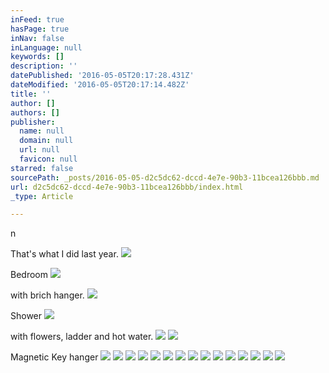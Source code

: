 ```yaml
---
inFeed: true
hasPage: true
inNav: false
inLanguage: null
keywords: []
description: ''
datePublished: '2016-05-05T20:17:28.431Z'
dateModified: '2016-05-05T20:17:14.482Z'
title: ''
author: []
authors: []
publisher:
  name: null
  domain: null
  url: null
  favicon: null
starred: false
sourcePath: _posts/2016-05-05-d2c5dc62-dccd-4e7e-90b3-11bcea126bbb.md
url: d2c5dc62-dccd-4e7e-90b3-11bcea126bbb/index.html
_type: Article

---
```

n

That's what I did last year.
![](https://the-grid-user-content.s3-us-west-2.amazonaws.com/07e06483-e687-4483-bede-09b34c73e055.jpg)

Bedroom
![](https://the-grid-user-content.s3-us-west-2.amazonaws.com/0d72c254-b0e9-4349-838e-ffd4bed430b1.jpg)

with brich hanger. ![](https://the-grid-user-content.s3-us-west-2.amazonaws.com/3a3c5d8f-e8e5-4411-9f3c-f7bbea7f7c68.jpg)

Shower
![](https://the-grid-user-content.s3-us-west-2.amazonaws.com/7627824a-068b-400c-ab75-a7fb4199e26c.jpg)

with flowers, ladder and hot water.
![](https://the-grid-user-content.s3-us-west-2.amazonaws.com/6fd3bfda-a365-49b6-81fc-703ab6ce77a7.jpg)
![](https://the-grid-user-content.s3-us-west-2.amazonaws.com/d44b3c5f-5ca2-45b4-9f6b-9aa2dfb01d36.jpg)

Magnetic Key hanger ![](https://the-grid-user-content.s3-us-west-2.amazonaws.com/2f743393-2b70-4fc1-b156-c08d95d16ab2.jpg)
![](https://the-grid-user-content.s3-us-west-2.amazonaws.com/05f732e6-36cb-4c3d-8499-15eac8e4bc28.jpg)
![](https://the-grid-user-content.s3-us-west-2.amazonaws.com/cd550deb-0458-4afb-ae9a-8787d0346be5.jpg)
![](https://the-grid-user-content.s3-us-west-2.amazonaws.com/7f728858-6cdf-49da-a9b5-74a60e897a9c.jpg)
![](https://the-grid-user-content.s3-us-west-2.amazonaws.com/edb1644d-a374-4bf1-a06a-60b26ff637f1.jpg)
![](https://the-grid-user-content.s3-us-west-2.amazonaws.com/2771aea2-77b2-4655-9d63-cc305415a4f4.jpg)
![](https://the-grid-user-content.s3-us-west-2.amazonaws.com/f6c92f97-4d9d-4ff2-a534-9a6ca62f2f27.jpg)
![](https://the-grid-user-content.s3-us-west-2.amazonaws.com/0a9bc3a7-f011-4533-8b9e-9c6fae6e17ae.jpg)
![](https://the-grid-user-content.s3-us-west-2.amazonaws.com/7a82c08c-791c-4057-b53d-b98b3e39144c.jpg)
![](https://the-grid-user-content.s3-us-west-2.amazonaws.com/714dd47a-7a62-4708-9930-d23716a77ec6.jpg)
![](https://the-grid-user-content.s3-us-west-2.amazonaws.com/323f0781-8fa6-41eb-89c4-d5e03dd28f8b.jpg)
![](https://the-grid-user-content.s3-us-west-2.amazonaws.com/88f5321f-a863-443f-b151-fcb142570031.jpg)
![](https://the-grid-user-content.s3-us-west-2.amazonaws.com/9c7d3a1e-0613-422c-8f20-fdc128ab3138.jpg)
![](https://the-grid-user-content.s3-us-west-2.amazonaws.com/225a8773-2057-4232-b2be-2d77c0f491a5.jpg)
![](https://the-grid-user-content.s3-us-west-2.amazonaws.com/3bafc631-2e49-4ec0-9819-6e2d006fb44d.jpg)
